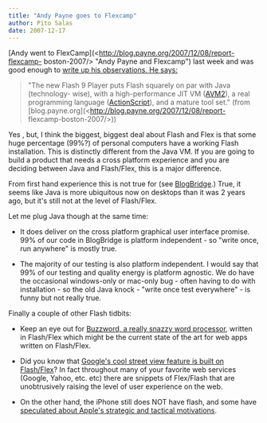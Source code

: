 ```yaml
---
title: "Andy Payne goes to Flexcamp"
author: Pito Salas
date: 2007-12-17
---
```




[Andy went to FlexCamp](<http://blog.payne.org/2007/12/08/report-flexcamp-
boston-2007/> "Andy Payne and Flexcamp") last week and was good enough to
[write up his observations. He says:  
](<http://blog.payne.org/2007/12/08/report-flexcamp-boston-2007/>)

> "The new Flash 9 Player puts Flash squarely on par with Java (technology-
> wise), with a high-performance JIT VM
> ([AVM2](<http://www.adobe.com/products/flashplayer/productinfo/features/#vm>)),
> a real programming language
> ([ActionScript](<http://www.adobe.com/devnet/actionscript/>)), and a mature
> tool set." (from [blog.payne.org](<http://blog.payne.org/2007/12/08/report-
> flexcamp-boston-2007/>))

Yes , but, I think the biggest, biggest deal about Flash and Flex is that some
huge percentage (99%?) of personal computers have a working Flash
installation. This is distinctly different from the Java VM. If you are going
to build a product that needs a cross platform experience and you are deciding
between Java and Flash/Flex, this is a major difference.

From first hand experience this is not true for (see
[BlogBridge](<http://www.blogbridge.com> "Best blog reader for financial
analysts, researchers, investors, fund managers").) True, it seems like Java
is more ubiquitous now on desktops than it was 2 years ago, but it's still not
at the level of Flash/Flex.

Let me plug Java though at the same time:

  * It does deliver on the cross platform graphical user interface promise. 99% of our code in BlogBridge is platform independent - so "write once, run anywhere" is mostly true.

  * The majority of our testing is also platform independent. I would say that 99% of our testing and quality energy is platform agnostic. We do have the occasional windows-only or mac-only bug - often having to do with installation - so the old Java knock - "write once test everywhere" - is funny but not really true.

Finally a couple of other Flash tidbits:

  * Keep an eye out for [Buzzword, a really snazzy word processor](<http://www.buzzword.com>), written in Flash/Flex which might be the current state of the art for web apps written on Flash/Flex.

  * Did you know that [Google's cool street view feature is built on Flash/Flex](<http://www.onflex.org/ted/2007/05/google-maps-street-view-flash-player.php>)? In fact throughout many of your favorite web services (Google, Yahoo, etc. etc) there are snippets of Flex/Flash that are unobtrusively raising the level of user experience on the web.

  * On the other hand, the iPhone still does NOT have flash, and some have [speculated about Apple's strategic and tactical motivations](<http://www.mercurious.com/wordpress/2007/08/29/iphone-and-flash/>).


